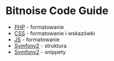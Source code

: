 Bitnoise Code Guide
===================

- [PHP][bitnoise-php-cs] - formatowanie
- [CSS][bitnoise-css-cs] - formatowanie i wskazówki
- [JS][bitnoise-js-cs] - formatowanie
- [Symfony2][bitnoise-sf2-cs] - struktura
- [Symfony2][bitnoise-sf2-snip] - snippety

[bitnoise-php-cs]: https://github.com/lroth/bitnoise-cs/blob/master/bitnoise-php-cs.md
[bitnoise-css-cs]: https://github.com/lroth/bitnoise-cs/blob/master/bitnoise-css-cs.md
[bitnoise-js-cs]: https://github.com/lroth/bitnoise-cs/blob/master/bitnoise-js-cs.md
[bitnoise-sf2-cs]: https://github.com/lroth/bitnoise-cs/blob/master/bitnoise-sf2-cs.md
[bitnoise-sf2-snip]: https://github.com/lroth/bitnoise-cs/blob/master/bitnoise-sf2-snip.md